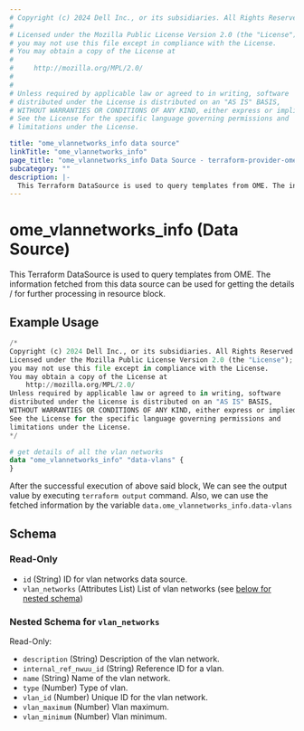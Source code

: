 ```yaml
---
# Copyright (c) 2024 Dell Inc., or its subsidiaries. All Rights Reserved.
# 
# Licensed under the Mozilla Public License Version 2.0 (the "License");
# you may not use this file except in compliance with the License.
# You may obtain a copy of the License at
# 
#     http://mozilla.org/MPL/2.0/
# 
# 
# Unless required by applicable law or agreed to in writing, software
# distributed under the License is distributed on an "AS IS" BASIS,
# WITHOUT WARRANTIES OR CONDITIONS OF ANY KIND, either express or implied.
# See the License for the specific language governing permissions and
# limitations under the License.

title: "ome_vlannetworks_info data source"
linkTitle: "ome_vlannetworks_info"
page_title: "ome_vlannetworks_info Data Source - terraform-provider-ome"
subcategory: ""
description: |-
  This Terraform DataSource is used to query templates from OME. The information fetched from this data source can be used for getting the details / for further processing in resource block.
---
```


# ome_vlannetworks_info (Data Source)

This Terraform DataSource is used to query templates from OME. The information fetched from this data source can be used for getting the details / for further processing in resource block.

## Example Usage

```terraform
/*
Copyright (c) 2024 Dell Inc., or its subsidiaries. All Rights Reserved.
Licensed under the Mozilla Public License Version 2.0 (the "License");
you may not use this file except in compliance with the License.
You may obtain a copy of the License at
    http://mozilla.org/MPL/2.0/
Unless required by applicable law or agreed to in writing, software
distributed under the License is distributed on an "AS IS" BASIS,
WITHOUT WARRANTIES OR CONDITIONS OF ANY KIND, either express or implied.
See the License for the specific language governing permissions and
limitations under the License.
*/

# get details of all the vlan networks 
data "ome_vlannetworks_info" "data-vlans" {
}
```

After the successful execution of above said block, We can see the output value by executing `terraform output` command.
Also, we can use the fetched information by the variable `data.ome_vlannetworks_info.data-vlans`

<!-- schema generated by tfplugindocs -->
## Schema

### Read-Only

- `id` (String) ID for vlan networks data source.
- `vlan_networks` (Attributes List) List of vlan networks (see [below for nested schema](#nestedatt--vlan_networks))

<a id="nestedatt--vlan_networks"></a>
### Nested Schema for `vlan_networks`

Read-Only:

- `description` (String) Description of the vlan network.
- `internal_ref_nwuu_id` (String) Reference ID for a vlan.
- `name` (String) Name of the vlan network.
- `type` (Number) Type of vlan.
- `vlan_id` (Number) Unique ID for the vlan network.
- `vlan_maximum` (Number) Vlan maximum.
- `vlan_minimum` (Number) Vlan minimum.
